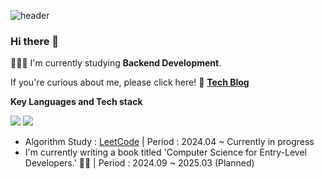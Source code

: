 ![header](https://capsule-render.vercel.app/api?type=waving&color=auto&height=130&section=header&text=Junyong%20Moon&fontSize=60&fontAlign=26)

<!--
![](https://komarev.com/ghpvc/?username=fancy96&color=blue)
-->

### Hi there 👋

👨🏻‍💻 I'm currently studying **Backend Development**.

If you're curious about me, please click here! 🔗 [**Tech Blog**](https://devfancy.github.io/)

**Key Languages and Tech stack**

 <code><img src="https://img.shields.io/badge/Java-007396?style=flat&logo=Java&logoColor=white"/></code>
 <code><img src="https://img.shields.io/badge/Spring-6DB33F?style=flat-square&logo=Spring&logoColor=white"/></code>

* Algorithm Study : [LeetCode](https://github.com/devFancy/LeetCode) | Period : 2024.04 ~ Currently in progress
* I'm currently writing a book titled 'Computer Science for Entry-Level Developers.' ✍🏻 | Period : 2024.09 ~ 2025.03 (Planned) 

<!--

✨ For More Info ... [**Resume**](https://www.figma.com/file/mhu0WK5vTkFaNPAnKcemR4/%EB%AC%B8%EC%A4%80%EC%9A%A9_%EC%9D%B4%EB%A0%A5%EC%84%9C?type=design&node-id=354-2&mode=design&t=rNTUhSuKTPUoz7gR-0) | [**Portfolio**](https://junyongmoon.notion.site/b2a87f8f36d0404f9bf9fcc0f7e1448c?pvs=4)


**My GitHub Stats**

![Anurag's GitHub stats](https://github-readme-stats-zeta-henna-95.vercel.app/api?username=devfancy&show_icons=true?username=devfancy&count_private=true)

**devFancy/devFancy** is a ✨ _special_ ✨ repository because its `README.md` (this file) appears on your GitHub profile.

Here are some ideas to get you started:

- 🔭 I’m currently working on ...
- 🌱 I’m currently learning ...
- 👯 I’m looking to collaborate on ...
- 🤔 I’m looking for help with ...
- 💬 Ask me about ...
- 📫 How to reach me: ...
- 😄 Pronouns: ...
- ⚡ Fun fact: ...
-->
